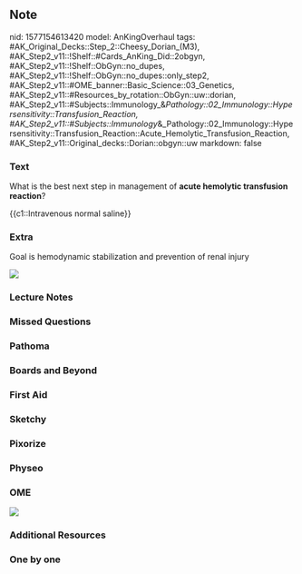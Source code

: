 ## Note
nid: 1577154613420
model: AnKingOverhaul
tags: #AK_Original_Decks::Step_2::Cheesy_Dorian_(M3), #AK_Step2_v11::!Shelf::#Cards_AnKing_Did::2obgyn, #AK_Step2_v11::!Shelf::ObGyn::no_dupes, #AK_Step2_v11::!Shelf::ObGyn::no_dupes::only_step2, #AK_Step2_v11::#OME_banner::Basic_Science::03_Genetics, #AK_Step2_v11::#Resources_by_rotation::ObGyn::uw::dorian, #AK_Step2_v11::#Subjects::Immunology_&_Pathology::02_Immunology::Hypersensitivity::Transfusion_Reaction, #AK_Step2_v11::#Subjects::Immunology_&_Pathology::02_Immunology::Hypersensitivity::Transfusion_Reaction::Acute_Hemolytic_Transfusion_Reaction, #AK_Step2_v11::Original_decks::Dorian::obgyn::uw
markdown: false

### Text
What is the best next step in management of <b>acute hemolytic
transfusion reaction</b>?
<div>
  {{c1::Intravenous normal saline}}
</div>

### Extra
Goal is hemodynamic stabilization and prevention of renal injury
<div><img src="Screenshot%2012_23_2019%209_28_23%20PM.png"></div>

### Lecture Notes


### Missed Questions


### Pathoma


### Boards and Beyond


### First Aid


### Sketchy


### Pixorize


### Physeo


### OME
<div class="ome-widget">
  <a href="https://onlinemeded.org/spa/obgyn?ref=anki"><img src=
  "_OME_AnkiFlashcards_Topic_6.png"></a>
</div>

### Additional Resources


### One by one

